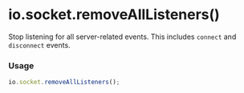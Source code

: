 # io.socket.removeAllListeners()

Stop listening for all server-related events.  This includes `connect` and `disconnect` events.

### Usage

```js
io.socket.removeAllListeners();
```

<docmeta name="displayName" value=".removeAllListeners()">
